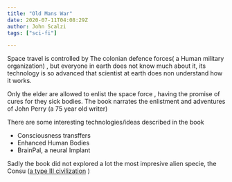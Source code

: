 ```yaml
---
title: "Old Mans War"
date: 2020-07-11T04:08:29Z
author: John Scalzi
tags: ["sci-fi"]

---
```



Space travel is controlled by The colonian defence forces( a Human military organization) , but everyone in earth  does not know
much about it, its technology is  so advanced  that scientist at earth does non understand how it
works. 

Only the elder are allowed to enlist the space force , having the promise of cures for they sick
bodies.  The book narrates the enlistment and adventures of John Perry (a 75 year old writer)


There are some interesting technologies/ideas described in the book
 - Consciousness transffers
 - Enhanced Human Bodies
 - BrainPal, a neural Implant
 

 Sadly the book did not explored a lot the most impresive alien specie, the Consu ([a
 type III civilization](https://en.wikipedia.org/wiki/Kardashev_scale) )







